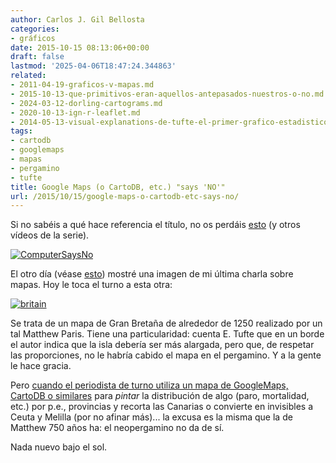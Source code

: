 ```yaml
---
author: Carlos J. Gil Bellosta
categories:
- gráficos
date: 2015-10-15 08:13:06+00:00
draft: false
lastmod: '2025-04-06T18:47:24.344863'
related:
- 2011-04-19-graficos-v-mapas.md
- 2015-10-13-que-primitivos-eran-aquellos-antepasados-nuestros-o-no.md
- 2024-03-12-dorling-cartograms.md
- 2020-10-13-ign-r-leaflet.md
- 2014-05-13-visual-explanations-de-tufte-el-primer-grafico-estadistico.md
tags:
- cartodb
- googlemaps
- mapas
- pergamino
- tufte
title: Google Maps (o CartoDB, etc.) "says 'NO'"
url: /2015/10/15/google-maps-o-cartodb-etc-says-no/
---
```


Si no sabéis a qué hace referencia el título, no os perdáis [esto](https://www.youtube.com/watch?v=NYklvrt-rNM) (y otros vídeos de la serie).

[![ComputerSaysNo](/wp-uploads/2015/10/ComputerSaysNo.jpg)
](/wp-uploads/2015/10/ComputerSaysNo.jpg)

El otro día (véase [esto](https://datanalytics.com/2015/10/13/que-primitivos-eran-aquellos-antepasados-nuestros-o-no/)) mostré una imagen de mi última charla sobre mapas. Hoy le toca el turno a esta otra:

[![britain](/wp-uploads/2015/10/britain.jpg)
](/wp-uploads/2015/10/britain.jpg)

Se trata de un mapa de Gran Bretaña de alrededor de 1250 realizado por un tal Matthew Paris. Tiene una particularidad: cuenta E. Tufte que en un borde el autor indica que la isla debería ser más alargada, pero que, de respetar las proporciones, no le habría cabido el mapa en el pergamino. Y a la gente le hace gracia.

Pero [cuando el periodista de turno utiliza un mapa de GoogleMaps, CartoDB o similares](http://cadenaser.com/ser/2014/06/25/economia/1403653151_850215.html) para _pintar_ la distribución de algo (paro, mortalidad, etc.) por p.e., provincias y recorta las Canarias o convierte en invisibles a Ceuta y Melilla (por no afinar más)... la excusa es la misma que la de Matthew 750 años ha: el neopergamino no da de sí.

Nada nuevo bajo el sol.